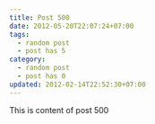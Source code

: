 ```yaml
---
title: Post 500
date: 2012-05-20T22:07:24+07:00
tags:
  - random post
  - post has 5
category:
  - random post
  - post has 0
updated: 2012-02-14T22:52:30+07:00
---
```

This is content of post 500